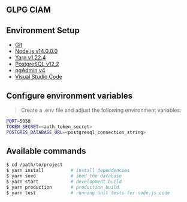 ## GLPG CIAM

## Environment Setup
- [Git](https://git-scm.com/)
- [Node.js v14.0.0.0](https://nodejs.org/en/)
- [Yarn v1.22.4](https://classic.yarnpkg.com/en/docs/install/#windows-stable)
- [PostgreSQL v12.2](https://www.enterprisedb.com/downloads/postgres-postgresql-downloads)
- [pgAdmin v4](https://www.pgadmin.org/)
- [Visual Studio Code](https://code.visualstudio.com/)

## Configure environment variables
> Create a .env file and adjust the following environment variables:

```bash
PORT=5050
TOKEN_SECRET=<auth_token_secret>
POSTGRES_DATABASE_URL=<postgresql_connection_string>
```

## Available commands
```bash
$ cd /path/to/project
$ yarn install          # install dependencies
$ yarn seed             # seed the database
$ yarn start            # development build
$ yarn production       # production build
$ yarn test             # running unit tests for node.js code
```
